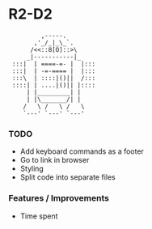 # R2-D2

```
         ,-----.
       ,'_/_|_\_`.
      /<<::8[O]::>\
     _|-----------|_
 :::|  | ====-=- |  |:::
 :::|  | -=-==== |  |:::
 :::\  | ::::|()||  /:::
 ::::| | ....|()|| |::::
     | |_________| |
     | |\_______/| |
    /   \ /   \ /   \
    `---' `---' `---'
```

### TODO
- Add keyboard commands as a footer
- Go to link in browser
- Styling
- Split code into separate files

### Features / Improvements
- Time spent

